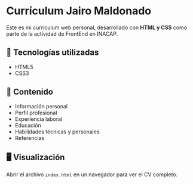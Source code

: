 # Currículum Jairo Maldonado

Este es mi currículum web personal, desarrollado con **HTML y CSS** como parte de la actividad de FrontEnd en INACAP.

## 🔧 Tecnologías utilizadas

- HTML5
- CSS3

## 📸 Contenido

- Información personal
- Perfil profesional
- Experiencia laboral
- Educación
- Habilidades técnicas y personales
- Referencias

## 🖥️ Visualización

Abrir el archivo `index.html` en un navegador para ver el CV completo.
